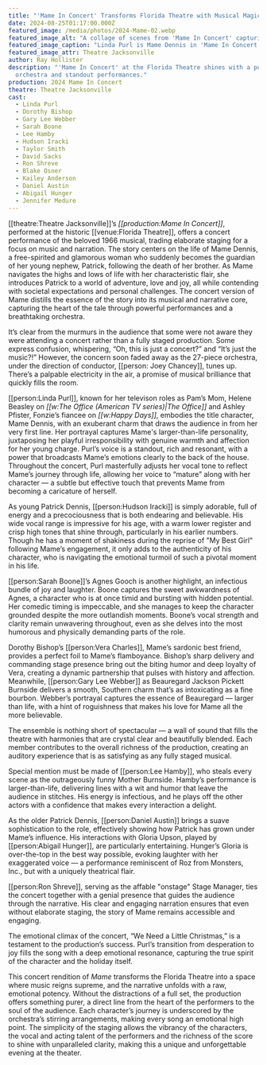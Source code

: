 ```yaml
---
title: "'Mame In Concert' Transforms Florida Theatre with Musical Magic"
date: 2024-08-25T01:17:00.000Z
featured_image: /media/photos/2024-Mame-02.webp
featured_image_alt: "A collage of scenes from 'Mame In Concert' capturing various emotional performances by Linda Purl and her ensemble at Florida Theatre & Theatre Jacksonville. From triumphant solos to reflective moments, the collage portrays the depth and dynamism of the concert."
featured_image_caption: "Linda Purl is Mame Dennis in 'Mame In Concert' at the Florida Theatre."
featured_image_attr: Theatre Jacksonville
author: Ray Hollister
description: "'Mame In Concert' at the Florida Theatre shines with a powerful
  orchestra and standout performances."
production: 2024 Mame In Concert
theatre: Theatre Jacksonville
cast:
  - Linda Purl
  - Dorothy Bishop
  - Gary Lee Webber
  - Sarah Boone
  - Lee Hamby
  - Hudson Iracki
  - Taylor Smith
  - David Sacks
  - Ron Shreve
  - Blake Osner
  - Kailey Anderson
  - Daniel Austin
  - Abigail Hunger
  - Jennifer Medure
---
```

[[theatre:Theatre Jacksonville]]’s *[[production:Mame In Concert]]*, performed at the historic [[venue:Florida Theatre]], offers a concert performance of the beloved 1966 musical, trading elaborate staging for a focus on music and narration. The story centers on the life of Mame Dennis, a free-spirited and glamorous woman who suddenly becomes the guardian of her young nephew, Patrick, following the death of her brother. As Mame navigates the highs and lows of life with her characteristic flair, she introduces Patrick to a world of adventure, love and joy, all while contending with societal expectations and personal challenges. The concert version of Mame distills the essence of the story into its musical and narrative core, capturing the heart of the tale through powerful performances and a breathtaking orchestra.

It’s clear from the murmurs in the audience that some were not aware they were attending a concert rather than a fully staged production. Some express confusion, whispering, “Oh, this is just a concert?” and “It’s just the music?!” However, the concern soon faded away as the 27-piece orchestra, under the direction of conductor, [[person: Joey Chancey]], tunes up. There’s a palpable electricity in the air, a promise of musical brilliance that quickly fills the room. 

[[person:Linda Purl]], known for her televison roles as Pam’s Mom, Helene Beasley on *[[w:The Office (American TV series)|The Office]]* and Ashley Pfister, Fonzie’s fiancee on *[[w:Happy Days]]*, embodies the title character, Mame Dennis, with an exuberant charm that draws the audience in from her very first line. Her portrayal captures Mame's larger-than-life personality, juxtaposing her playful irresponsibility with genuine warmth and affection for her young charge. Purl’s voice is a standout, rich and resonant, with a power that broadcasts Mame’s emotions clearly to the back of the house. Throughout the concert, Purl masterfully adjusts her vocal tone to reflect Mame’s journey through life, allowing her voice to “mature” along with her character — a subtle but effective touch that prevents Mame from becoming a caricature of herself.

As young Patrick Dennis, [[person:Hudson Iracki]] is simply adorable, full of energy and a precociousness that is both endearing and believable. His wide vocal range is impressive for his age, with a warm lower register and crisp high tones that shine through, particularly in his earlier numbers. Though he has a moment of shakiness during the reprise of "My Best Girl" following Mame’s engagement, it only adds to the authenticity of his character, who is navigating the emotional turmoil of such a pivotal moment in his life.

[[person:Sarah Boone]]’s Agnes Gooch is another highlight, an infectious bundle of joy and laughter. Boone captures the sweet awkwardness of Agnes, a character who is at once timid and bursting with hidden potential. Her comedic timing is impeccable, and she manages to keep the character grounded despite the more outlandish moments. Boone’s vocal strength and clarity remain unwavering throughout, even as she delves into the most humorous and physically demanding parts of the role.

Dorothy Bishop’s [[person:Vera Charles]], Mame’s sardonic best friend, provides a perfect foil to Mame’s flamboyance. Bishop’s sharp delivery and commanding stage presence bring out the biting humor and deep loyalty of Vera, creating a dynamic partnership that pulses with history and affection. Meanwhile, [[person:Gary Lee Webber]] as Beauregard Jackson Pickett Burnside delivers a smooth, Southern charm that’s as intoxicating as a fine bourbon. Webber’s portrayal captures the essence of Beauregard — larger than life, with a hint of roguishness that makes his love for Mame all the more believable.

The ensemble is nothing short of spectacular — a wall of sound that fills the theatre with harmonies that are crystal clear and beautifully blended. Each member contributes to the overall richness of the production, creating an auditory experience that is as satisfying as any fully staged musical.

Special mention must be made of [[person:Lee Hamby]], who steals every scene as the outrageously funny Mother Burnside. Hamby’s performance is larger-than-life, delivering lines with a wit and humor that leave the audience in stitches. His energy is infectious, and he plays off the other actors with a confidence that makes every interaction a delight.

As the older Patrick Dennis, [[person:Daniel Austin]] brings a suave sophistication to the role, effectively showing how Patrick has grown under Mame’s influence. His interactions with Gloria Upson, played by [[person:Abigail Hunger]], are particularly entertaining. Hunger’s Gloria is over-the-top in the best way possible, evoking laughter with her exaggerated voice — a performance reminiscent of Roz from Monsters, Inc., but with a uniquely theatrical flair.

[[person:Ron Shreve]], serving as the affable "onstage" Stage Manager, ties the concert together with a genial presence that guides the audience through the narrative. His clear and engaging narration ensures that even without elaborate staging, the story of Mame remains accessible and engaging.

The emotional climax of the concert, “We Need a Little Christmas,” is a testament to the production’s success. Purl’s transition from desperation to joy fills the song with a deep emotional resonance, capturing the true spirit of the character and the holiday itself.

This concert rendition of *Mame* transforms the Florida Theatre into a space where music reigns supreme, and the narrative unfolds with a raw, emotional potency. Without the distractions of a full set, the production offers something purer, a direct line from the heart of the performers to the soul of the audience. Each character’s journey is underscored by the orchestra’s stirring arrangements, making every song an emotional high point. The simplicity of the staging allows the vibrancy of the characters, the vocal and acting talent of the performers and the richness of the score to shine with unparalleled clarity, making this a unique and unforgettable evening at the theater.